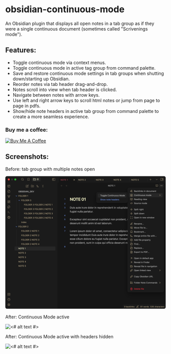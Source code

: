 # obsidian-continuous-mode

An Obsidian plugin that displays all open notes in a tab group as if they were a single continuous document (sometimes called "Scrivenings mode").  

## Features: 
 - Toggle continuous mode via context menus.
 - Toggle continuous mode in active tag group from command palette.
 - Save and restore continuous mode settings in tab groups when shutting down/starting up Obsidian.
 - Reorder notes via tab header drag-and-drop.
 - Notes scroll into view when tab header is clicked.
 - Navigate between notes with arrow keys.
 - Use left and right arrow keys to scroll html notes or jump from page to page in pdfs.
 - Show/hide note headers in active tab group from command palette to create a more seamless experience.

### Buy me a coffee:

<a href="https://www.buymeacoffee.com/fiLtliTFxQ" target="_blank"><img src="https://cdn.buymeacoffee.com/buttons/v2/default-yellow.png" alt="Buy Me A Coffee" style="height: 40px !important;" ></a>

## Screenshots:

Before: tab group with multiple notes open

![<# alt text #>](assets/before.png "before.png")

After: Continuous Mode active

![<# alt text #>](assets/after.png "after.png")

After: Continuous Mode active with headers hidden

![<# alt text #>](assets/after-no-headers.png "after-no-headers.png")

